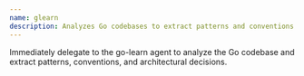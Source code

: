 ```yaml
---
name: glearn
description: Analyzes Go codebases to extract patterns and conventions for agent enhancement
---
```


Immediately delegate to the go-learn agent to analyze the Go codebase and extract patterns, conventions, and architectural decisions.